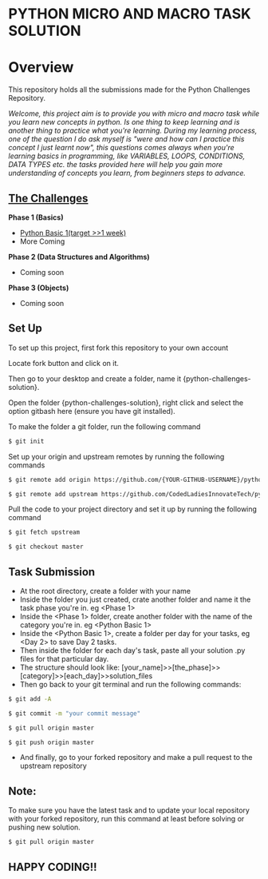 # **PYTHON MICRO AND MACRO TASK SOLUTION**

# **Overview**

This repository holds all the submissions made for the Python Challenges Repository.

_Welcome, this project aim is to provide you with micro and macro task while you learn new concepts in python. Is one thing to keep learning and is another thing to practice what you're learning. During my learning process, one of the question I do ask myself is "were and how can I practice this concept I just learnt now", this questions comes always when you're learning basics in programming, like VARIABLES, LOOPS, CONDITIONS, DATA TYPES etc. the tasks provided here will help you gain more understanding of concepts you learn, from beginners steps to advance._

## [The Challenges](https://github.com/CodedLadiesInnovateTech/python-challenges)

**Phase 1 (Basics)**

- [Python Basic 1(target >>1 week)](https://github.com/CodedLadiesInnovateTech/python-challenges/tree/master/Phase-1/Python%20Basic%201)
- More Coming

**Phase 2 (Data Structures and Algorithms)**

- Coming soon

**Phase 3 (Objects)**

- Coming soon

## Set Up

To set up this project, first fork this repository to your own account

Locate fork button and click on it.

Then go to your desktop and create a folder, name it {python-challenges-solution}.

Open the folder {python-challenges-solution}, right click and select the option gitbash here (ensure you have git installed).

To make the folder a git folder, run the following command

```sh
$ git init
```

Set up your origin and upstream remotes by running the following commands

```sh
$ git remote add origin https://github.com/{YOUR-GITHUB-USERNAME}/python-challenges-solution.git
```

```sh
$ git remote add upstream https://github.com/CodedLadiesInnovateTech/python-challenge-solutions.git
```

Pull the code to your project directory and set it up by running the following command

```sh
$ git fetch upstream
```

```sh
$ git checkout master
```

## Task Submission

- At the root directory, create a folder with your name
- Inside the folder you just created, crate another folder and name it the task phase you're in. eg <Phase 1>
- Inside the <Phase 1> folder, create another folder with the name of the category you're in. eg <Python Basic 1>
- Inside the <Python Basic 1>, create a folder per day for your tasks, eg <Day 2> to save Day 2 tasks.
- Then inside the folder for each day's task, paste all your solution .py files for that particular day.
- The structure should look like: [your_name]>>[the_phase]>>[category]>>[each_day]>>solution_files
- Then go back to your git terminal and run the following commands:
```sh
$ git add -A
```
```sh
$ git commit -m "your commit message"
```
```sh
$ git pull origin master
```
```sh
$ git push origin master
```
- And finally, go to your forked repository and make a pull request to the upstream repository 


## Note:

To make sure you have the latest task and to update your local repository with your forked repository, run this command at least before solving or pushing new solution.

```sh
$ git pull origin master
```
## HAPPY CODING!!
